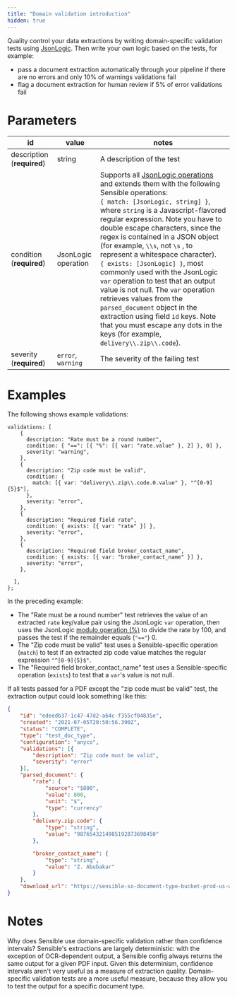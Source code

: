 ```yaml
---
title: "Domain validation introduction"
hidden: true
---
```


 

Quality control your data extractions by writing domain-specific validation tests using  [JsonLogic](https://jsonlogic.com/).  Then write your own logic based on the tests, for example:

- pass a document extraction automatically through your pipeline if there are no errors and only 10% of warnings validations fail
- flag a document extraction for human review if 5% of error validations fail



Parameters
====

| id                         | value               | notes                                                        |
| -------------------------- | ------------------- | ------------------------------------------------------------ |
| description (**required**) | string              | A description of the test                                    |
| condition (**required**)   | JsonLogic operation | Supports all [JsonLogic operations](https://jsonlogic.com/operations.html)  and extends them with the following Sensible operations:<br/> `{ match: [JsonLogic, string] }`, where `string` is a Javascript-flavored regular expression. Note you have to double escape characters, since the regex is contained in a JSON object (for example, `\\s`, not `\s` , to represent a whitespace character). <br>`{ exists: [JsonLogic] }`, most commonly used with the JsonLogic `var`  operation to test that an output value is not null. The  `var` operation retrieves values from the  `parsed_document` object in the extraction using field `id` keys. Note that you must escape any dots in the keys (for example, `delivery\\.zip\\.code`). |
| severity (**required**)    | `error`, `warning`  | The severity of the failing test                             |

Examples
====

The following shows example validations:

```
validations: [
    {
      description: "Rate must be a round number",
      condition: { "==": [{ "%": [{ var: "rate.value" }, 2] }, 0] },
      severity: "warning",
    },
    {
      description: "Zip code must be valid",
      condition: {
        match: [{ var: "delivery\\.zip\\.code.0.value" }, "^[0-9]{5}$"],
      },
      severity: "error",
    },
    {
      description: "Required field rate",
      condition: { exists: [{ var: "rate" }] },
      severity: "error",
    },
    {
      description: "Required field broker_contact_name",
      condition: { exists: [{ var: "broker_contact_name" }] },
      severity: "error",
    },

  ],
};
```

In the preceding example: 

- The "Rate must be a round number" test retrieves the value of an extracted `rate` key/value pair using the JsonLogic `var` operation, then uses the JsonLogic [modulo operation (%)](https://jsonlogic.com/operations.html#%25/) to divide the rate by 100, and passes the test if the remainder equals (`"=="`) 0. 
- The "Zip code must be valid" test uses a Sensible-specific operation (`match`) to test if an extracted zip code value matches the regular expression `"^[0-9]{5}$"`.
- The "Required field broker_contact_name" test uses a Sensible-specific operation (`exists`) to test that a `var`'s value is not null.

  

If all tests passed for a PDF except the "zip code must be valid" test, the extraction output could look something like this:

```json
{
	"id": "edeedb37-1c47-47d2-a64c-f355cf04835e",
	"created": "2021-07-05T20:50:56.390Z",
	"status": "COMPLETE",
	"type": "test_doc_type",
	"configuration": "anyco",
	"validations": [{
		"description": "Zip code must be valid",
		"severity": "error"
	}],
	"parsed_document": {
		"rate": {
			"source": "$800",
			"value": 800,
			"unit": "$",
			"type": "currency"
		},
		"delivery.zip.code": {
			"type": "string",
			"value": "9876543214985192873698450"
		},

		"broker_contact_name": {
			"type": "string",
			"value": "Z. Abubakar"
		}
	},
	"download_url": "https://sensible-so-document-type-bucket-prod-us-west-2.s3.us-west-2.amazonaws.com/sensible/fc3484c5-3f35-4129-bb29-0ad1291ee9f8/EXTRACTION/edeedb37-1c47-47d2-a64c-f355cf04835e.pdf?AWSAccessKeyId=REDACTED&Expires=1625519233&Signature=REDACTEDD&x-amz-security-token=REDACTED"
}
```



Notes
====
Why does Sensible use domain-specific validation rather than confidence intervals? Sensible's extractions are largely deterministic: with the exception of OCR-dependent output, a Sensible config always returns the same output for a given PDF input. Given this determinism, confidence intervals aren't very useful as a measure of extraction quality. Domain-specific validation tests are a more useful measure, because they allow you to test the output for a specific document type. 